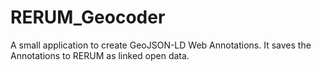 # RERUM_Geocoder
A small application to create GeoJSON-LD Web Annotations.  It saves the Annotations to RERUM as linked open data.
